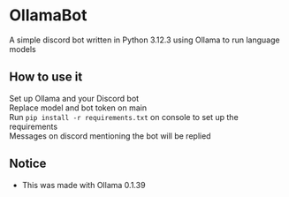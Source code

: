 # OllamaBot

A simple discord bot written in Python 3.12.3 using Ollama to run language models  

## How to use it

Set up Ollama and your Discord bot  
Replace model and bot token on main  
Run ```pip install -r requirements.txt``` on console to set up the requirements  
Messages on discord mentioning the bot will be replied  

## Notice
- This was made with Ollama 0.1.39
